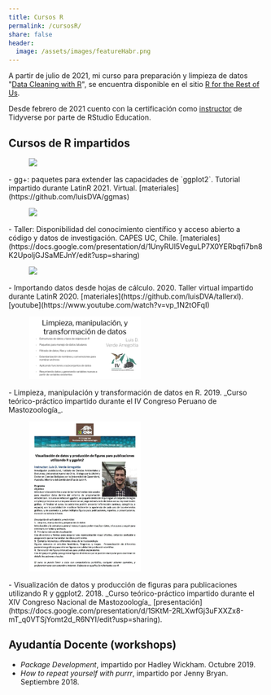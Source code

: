 ```yaml
---
title: Cursos R
permalink: /cursosR/
share: false
header:
  image: /assets/images/featureHabr.png
---
```


A partir de julio de 2021, mi curso para preparación y limpieza de datos "[Data Cleaning with R](https://rfortherestofus.com/courses/data-cleaning/)", se encuentra disponible en el sitio [R for the Rest of Us](https://rfortherestofus.com).

Desde febrero de 2021 cuento con la certificación como [instructor](https://education.rstudio.com/trainers/people/verde_arregoitia+luis/) de Tidyverse por parte de RStudio Education.


## Cursos de R impartidos


<figure style="width: 220px" class="align-right">
    <img src="https://pbs.twimg.com/media/FDWdlN0XoAMSKhe?format=jpg&name=large">
</figure>
- gg+: paquetes para extender las capacidades de `ggplot2`. Tutorial impartido durante LatinR 2021. Virtual. [materiales](https://github.com/luisDVA/ggmas)  
<br/>

<figure style="width: 220px" class="align-right">
    <img src="https://pbs.twimg.com/media/E90o9n-XMAIbyEX?format=jpg&name=large">
</figure>
- Taller: Disponibilidad del conocimiento científico y acceso abierto a código y datos de investigación. CAPES UC, Chile. [materiales](https://docs.google.com/presentation/d/1UnyRUl5VeguLP7X0YERbqfi7bn8K2UpoljGJSaMEJnY/edit?usp=sharing)  
<br/>

<figure style="width: 220px" class="align-right">
    <img src="https://pbs.twimg.com/media/EixIkqyXsAM6205?format=jpg&name=large">
</figure>
- Importando datos desde hojas de cálculo. 2020. Taller virtual impartido durante LatinR 2020. [materiales](https://github.com/luisDVA/tallerxl). [youtube](https://www.youtube.com/watch?v=vp_1N2tOFqI)  
<br/>
  
<figure style="width: 220px" class="align-right">
    <img src="/assets/images/luisaamp.png">
</figure>
- Limpieza, manipulación y transformación de datos en R. 2019. _Curso teórico-práctico impartido durante el IV Congreso Peruano de Mastozoología_.  
<br/>

<figure style="width: 220px" class="align-right">
    <img src="/assets/images/ldcnm18.png">
</figure>
- Visualización de datos y producción de figuras para publicaciones utilizando R y ggplot2. 2018. _Curso teórico-práctico impartido durante el XIV Congreso Nacional de Mastozoología_ [presentación](https://docs.google.com/presentation/d/1SKtM-2RLXwfGj3uFXXZx8-mT_q0VTSjYomt2d_R6NYI/edit?usp=sharing).  
<br/>

## Ayudantía Docente (workshops)

- _Package Development_, impartido por Hadley Wickham. Octubre 2019.
- _How to repeat yourself with purrr_, impartido por Jenny Bryan. Septiembre 2018.   

